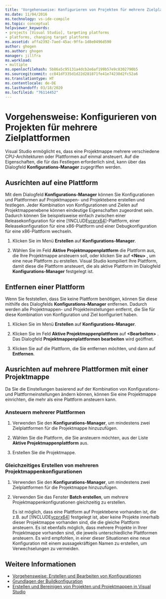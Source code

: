 ```yaml
---
title: 'Vorgehensweise: Konfigurieren von Projekten für mehrere Zielplattformen'
ms.date: 11/04/2016
ms.technology: vs-ide-compile
ms.topic: conceptual
helpviewer_keywords:
- projects [Visual Studio], targeting platforms
- platforms, changing target platforms
ms.assetid: affa2392-7aed-45ac-9ffa-1d8e0496d590
author: ghogen
ms.author: ghogen
manager: jillfra
ms.workload:
- multiple
ms.openlocfilehash: 5b86a5c95131a4dcb2e6af199b57e9c8302790b5
ms.sourcegitcommit: cc841df335d1d22d281871fe41e74238d2fc52a6
ms.translationtype: HT
ms.contentlocale: de-DE
ms.lasthandoff: 03/18/2020
ms.locfileid: "76114452"
---
```

# <a name="how-to-configure-projects-to-target-multiple-platforms"></a>Vorgehensweise: Konfigurieren von Projekten für mehrere Zielplattformen

Visual Studio ermöglicht es, dass eine Projektmappe mehrere verschiedene CPU-Architekturen oder Plattformen auf einmal ansteuert. Auf die Eigenschaften, die für das Festlegen erforderlich sind, kann über das Dialogfeld **Konfigurations-Manager** zugegriffen werden.

## <a name="target-a-platform"></a>Ausrichten auf eine Plattform

Mit dem Dialogfeld **Konfigurations-Manager** können Sie Konfigurationen und Plattformen auf Projektmappen- und Projektebene erstellen und festlegen. Jeder Kombination von Konfigurationen und Zielen auf Projektmappenebene können eindeutige Eigenschaften zugeordnet sein. Dadurch können Sie beispielsweise einfach zwischen einer Releasekonfiguration für eine [!INCLUDE[vcprx64](../extensibility/internals/includes/vcprx64_md.md)]-Plattform, einer Releasekonfiguration für eine x86-Plattform und einer Debugkonfiguration für eine x86-Plattform wechseln.

1. Klicken Sie im Menü **Erstellen** auf **Konfigurations-Manager**.

2. Wählen Sie im Feld **Aktive Projektmappenplattform** die Plattform aus, die Ihre Projektmappe ansteuern soll, oder klicken Sie auf **\<Neu>** , um eine neue Plattform zu erstellen. Visual Studio kompiliert Ihre Plattform, damit diese die Plattform ansteuert, die als aktive Plattform im Dialogfeld **Konfigurations-Manager** festgelegt ist.

## <a name="remove-a-platform"></a>Entfernen einer Plattform

Wenn Sie feststellen, dass Sie keine Plattform benötigen, können Sie diese mithilfe des Dialogfelds **Konfigurations-Manager** entfernen. Dadurch werden alle Projektmappen- und Projekteinstellungen entfernt, die Sie für diese Kombination von Konfiguration und Ziel konfiguriert haben.

1. Klicken Sie im Menü **Erstellen** auf **Konfigurations-Manager**.

2. Klicken Sie im Feld **Aktive Projektmappenplattform** auf **\<Bearbeiten>** . Das Dialogfeld **Projektmappenplattformen bearbeiten** wird geöffnet.

3. Klicken Sie auf die Plattform, die Sie entfernen möchten, und dann auf **Entfernen**.

## <a name="target-multiple-platforms-with-one-solution"></a>Ausrichten auf mehrere Plattformen mit einer Projektmappe

Da Sie die Einstellungen basierend auf der Kombination von Konfigurations- und Plattformeinstellungen ändern können, können Sie eine Projektmappe einrichten, die mehr als eine Plattform ansteuern kann.

### <a name="to-target-multiple-platforms"></a>Ansteuern mehrerer Plattformen

1. Verwenden Sie den **Konfigurations-Manager**, um mindestens zwei Zielplattformen für die Projektmappe hinzuzufügen.

2. Wählen Sie die Plattform, die Sie ansteuern möchten, aus der Liste **Aktive Projektmappenplattform** aus.

3. Erstellen Sie die Projektmappe.

### <a name="to-build-multiple-solution-configurations-at-once"></a>Gleichzeitiges Erstellen von mehreren Projektmappenkonfigurationen

1. Verwenden Sie den **Konfigurations-Manager**, um mindestens zwei Zielplattformen für die Projektmappe hinzuzufügen.

2. Verwenden Sie das Fenster **Batch erstellen**, um mehrere Projektmappenkonfigurationen gleichzeitig zu erstellen.

   Es ist möglich, dass eine Plattform auf Projektebene vorhanden ist, die z.B. auf [!INCLUDE[vcprx64](../extensibility/internals/includes/vcprx64_md.md)] festgelegt ist, aber keine Projekte innerhalb dieser Projektmappe vorhanden sind, die die gleiche Plattform ansteuern. Es ist ebenfalls möglich, dass mehrere Projekte in Ihrer Projektmappe vorhanden sind, die jeweils unterschiedliche Plattformen ansteuern. Es wird empfohlen, in einer dieser Situationen eine neue Konfiguration mit einem aussagekräftigen Namen zu erstellen, um Verwechselungen zu vermeiden.

## <a name="see-also"></a>Weitere Informationen

- [Vorgehensweise: Erstellen und Bearbeiten von Konfigurationen](../ide/how-to-create-and-edit-configurations.md)
- [Grundlagen der Buildkonfiguration](../ide/understanding-build-configurations.md)
- [Erstellen und Bereinigen von Projekten und Projektmappen in Visual Studio](../ide/building-and-cleaning-projects-and-solutions-in-visual-studio.md)
